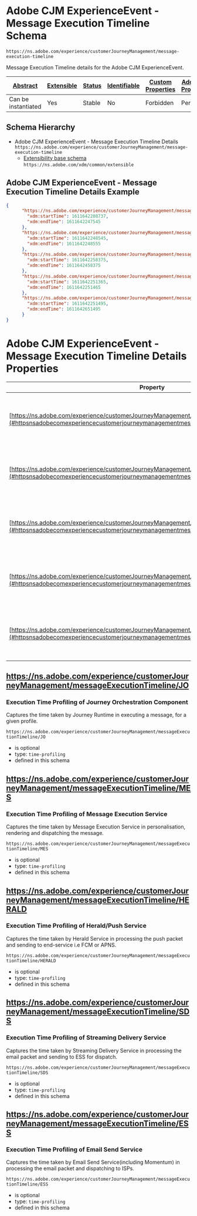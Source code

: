 
# Adobe CJM ExperienceEvent - Message Execution Timeline Schema

```
https://ns.adobe.com/experience/customerJourneyManagement/message-execution-timeline
```

Message Execution Timeline details for the Adobe CJM ExperienceEvent.

| [Abstract](../../../../abstract.md) | [Extensible](../../../../extensions.md) | [Status](../../../../status.md) | [Identifiable](../../../../id.md) | [Custom Properties](../../../../extensions.md) | [Additional Properties](../../../../extensions.md) | Defined In |
|-------------------------------------|-----------------------------------------|---------------------------------|-----------------------------------|------------------------------------------------|----------------------------------------------------|------------|
| Can be instantiated | Yes | Stable | No | Forbidden | Permitted | [adobe/experience/customerJourneyManagement/message-execution-timeline.schema.json](adobe/experience/customerJourneyManagement/message-execution-timeline.schema.json) |
## Schema Hierarchy

* Adobe CJM ExperienceEvent - Message Execution Timeline Details `https://ns.adobe.com/experience/customerJourneyManagement/message-execution-timeline`
  * [Extensibility base schema](../../../datatypes/extensible.schema.md) `https://ns.adobe.com/xdm/common/extensible`


## Adobe CJM ExperienceEvent - Message Execution Timeline Details Example
```json
{
      "https://ns.adobe.com/experience/customerJourneyManagement/messageExecutionTimeline/JO": {
        "xdm:startTime": 1611642208737,
        "xdm:endTime": 1611642247545
      },
      "https://ns.adobe.com/experience/customerJourneyManagement/messageExecutionTimeline/MES": {
        "xdm:startTime": 1611642248545,
        "xdm:endTime": 1611642248555
      },
      "https://ns.adobe.com/experience/customerJourneyManagement/messageExecutionTimeline/HERALD": {
        "xdm:startTime": 1611642258375,
        "xdm:endTime": 1611642458375
      },
      "https://ns.adobe.com/experience/customerJourneyManagement/messageExecutionTimeline/SDS": {
        "xdm:startTime": 1611642251365,
        "xdm:endTime": 1611642251465
      },
      "https://ns.adobe.com/experience/customerJourneyManagement/messageExecutionTimeline/ESS": {
        "xdm:startTime": 1611642251495,
        "xdm:endTime": 1611642651495
      }
}
```

# Adobe CJM ExperienceEvent - Message Execution Timeline Details Properties

| Property | Type | Required | Defined by |
|----------|------|----------|------------|
| [https://ns.adobe.com/experience/customerJourneyManagement/messageExecutionTimeline/JO](#httpsnsadobecomexperiencecustomerjourneymanagementmessageexecutiontimelinejo) | `time-profiling` | Optional | Adobe CJM ExperienceEvent - Message Execution Timeline Schema (this schema) |
| [https://ns.adobe.com/experience/customerJourneyManagement/messageExecutionTimeline/MES](#httpsnsadobecomexperiencecustomerjourneymanagementmessageexecutiontimelinemes) | `time-profiling` | Optional | Adobe CJM ExperienceEvent - Message Execution Timeline Schema (this schema) |
| [https://ns.adobe.com/experience/customerJourneyManagement/messageExecutionTimeline/HERALD](#httpsnsadobecomexperiencecustomerjourneymanagementmessageexecutiontimelineherald) | `time-profiling` | Optional | Adobe CJM ExperienceEvent - Message Execution Timeline Schema (this schema) |
| [https://ns.adobe.com/experience/customerJourneyManagement/messageExecutionTimeline/SDS](#httpsnsadobecomexperiencecustomerjourneymanagementmessageexecutiontimelinesds) | `time-profiling` | Optional | Adobe CJM ExperienceEvent - Message Execution Timeline Schema (this schema) |
| [https://ns.adobe.com/experience/customerJourneyManagement/messageExecutionTimeline/ESS](#httpsnsadobecomexperiencecustomerjourneymanagementmessageexecutiontimelineess) | `time-profiling` | Optional | Adobe CJM ExperienceEvent - Message Execution Timeline Schema (this schema) |

## https://ns.adobe.com/experience/customerJourneyManagement/messageExecutionTimeline/JO
### Execution Time Profiling of Journey Orchestration Component 

Captures the time taken by Journey Runtime in executing a message, for a given profile.

`https://ns.adobe.com/experience/customerJourneyManagement/messageExecutionTimeline/JO`
* is optional
* type: `time-profiling`
* defined in this schema


## https://ns.adobe.com/experience/customerJourneyManagement/messageExecutionTimeline/MES
### Execution Time Profiling of Message Execution Service

Captures the time taken by Message Execution Service in personalisation, rendering and dispatching the message.

`https://ns.adobe.com/experience/customerJourneyManagement/messageExecutionTimeline/MES`
* is optional
* type: `time-profiling`
* defined in this schema


## https://ns.adobe.com/experience/customerJourneyManagement/messageExecutionTimeline/HERALD
### Execution Time Profiling of Herald/Push Service

Captures the time taken by Herald Service in processing the push packet and sending to end-service i.e FCM or APNS.

`https://ns.adobe.com/experience/customerJourneyManagement/messageExecutionTimeline/HERALD`
* is optional
* type: `time-profiling`
* defined in this schema


## https://ns.adobe.com/experience/customerJourneyManagement/messageExecutionTimeline/SDS
### Execution Time Profiling of Streaming Delivery Service

Captures the time taken by Streaming Delivery Service in processing the email packet and sending to ESS for dispatch.

`https://ns.adobe.com/experience/customerJourneyManagement/messageExecutionTimeline/SDS`
* is optional
* type: `time-profiling`
* defined in this schema


## https://ns.adobe.com/experience/customerJourneyManagement/messageExecutionTimeline/ESS
### Execution Time Profiling of Email Send Service

Captures the time taken by Email Send Service(including Momentum) in processing the email packet and dispatching to ISPs.

`https://ns.adobe.com/experience/customerJourneyManagement/messageExecutionTimeline/ESS`
* is optional
* type: `time-profiling`
* defined in this schema


